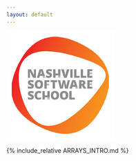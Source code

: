 ```yaml
---
layout: default
---
```


<head>
  <link rel="stylesheet" href="./styles.css">
</head>

<div class="header">
    <img src="nss.png" alt="Nashville Software School Logo">
</div>

{% include_relative ARRAYS_INTRO.md %}

